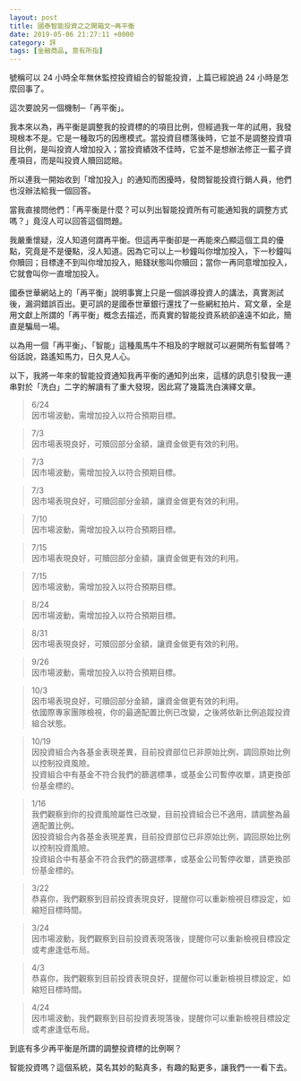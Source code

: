 ```yaml
---
layout: post
title: 國泰智能投資之之開箱文─再平衡
date: 2019-05-06 21:27:11 +0000
category: 評
tags: [金融商品, 意有所指]
---
```



號稱可以 24 小時全年無休監控投資組合的智能投資，上篇已經說過 24 小時是怎麼回事了。

這次要說另一個機制─「再平衡」。

我本來以為，再平衡是調整我的投資標的的項目比例，但經過我一年的試用，我發現根本不是。它是一種取巧的因應模式。當投資目標落後時，它並不是調整投資項目比例，是叫投資人增加投入；當投資績效不佳時，它並不是想辦法修正一藍子資產項目，而是叫投資人贖回認賠。

<!--more-->

所以連我一開始收到「增加投入」的通知而困擾時，發問智能投資行銷人員，他們也沒辦法給我一個回答。

當我直接問他們：「再平衡是什麼？可以列出智能投資所有可能通知我的調整方式嗎？」竟沒人可以回答這個問題。

我嚴重懷疑，沒人知道何謂再平衡。但這再平衡卻是一再能來凸顯這個工具的優點，究竟是不是優點，沒人知道。因為它可以上一秒鐘叫你增加投入，下一秒鐘叫你贖回；目標達不到叫你增加投入，賠錢狀態叫你贖回；當你一再同意增加投入，它就會叫你一直增加投入。

國泰世華網站上的「再平衡」說明事實上只是一個誤導投資人的講法，真實測試後，漏洞錯誤百出。更可誤的是國泰世華銀行還找了一些網紅拍片、寫文章，全是用文獻上所謂的「再平衡」概念去描述，而真實的智能投資系統卻遠遠不如此，簡直是騙局一場。

以為用一個「再平衡」、「智能」這種風馬牛不相及的字眼就可以避開所有監督嗎？俗話說，路遙知馬力，日久見人心。


以下，我將一年來的智能投資通知我再平衡的通知列出來，這樣的訊息引發我一連串對於「洗白」二字的解讀有了重大發現，因此寫了幾篇洗白演繹文章。

> 6/24<br />
> 因市場波動，需增加投入以符合預期目標。

> 7/3<br />
> 因市場表現良好，可贖回部分金額，讓資金做更有效的利用。

> 7/3<br />
> 因市場波動，需增加投入以符合預期目標。

> 7/3<br />
> 因市場表現良好，可贖回部分金額，讓資金做更有效的利用。

> 7/10<br />
> 因市場波動，需增加投入以符合預期目標。

> 7/15<br />
> 因市場表現良好，可贖回部分金額，讓資金做更有效的利用。

> 7/15<br />
> 因市場波動，需增加投入以符合預期目標。

> 8/24<br />
> 因市場波動，需增加投入以符合預期目標。

> 8/31<br />
> 因市場表現良好，可贖回部分金額，讓資金做更有效的利用。

> 9/26<br />
> 因市場波動，需增加投入以符合預期目標。

> 10/3<br />
> 因市場表現良好，可贖回部分金額，讓資金做更有效的利用。<br />
> 依國際專家團隊檢視，你的最適配置比例已改變，之後將依新比例追蹤投資組合狀態。

> 10/19<br />
> 因投資組合內各基金表現差異，目前投資部位已非原始比例，調回原始比例以控制投資風險。<br />
> 投資組合中有基金不符合我們的篩選標準，或基金公司暫停收單，請更換部份基金標的。

> 1/16<br />
> 我們觀察到你的投資風險屬性已改變，目前投資組合已不適用，請調整為最適配置比例。<br />
> 因投資組合內各基金表現差異，目前投資部位已非原始比例，調回原始比例以控制投資風險。<br />
> 投資組合中有基金不符合我們的篩選標準，或基金公司暫停收單，請更換部份基金標的。

> 3/22<br />
> 恭喜你，我們觀察到目前投資表現良好，提醒你可以重新檢視目標設定，如縮短目標時間。

> 3/24<br />
> 因市場波動，我們觀察到目前投資表現落後，提醒你可以重新檢視目標設定或考慮逢低布局。

> 4/3<br />
> 恭喜你，我們觀察到目前投資表現良好，提醒你可以重新檢視目標設定，如縮短目標時間。

> 4/24<br />
> 因市場波動，我們觀察到目前投資表現落後，提醒你可以重新檢視目標設定或考慮逢低布局。

到底有多少再平衡是所謂的調整投資標的比例啊？

智能投資嗎？這個系統，莫名其妙的點真多，有趣的點更多，讓我們一一看下去。
